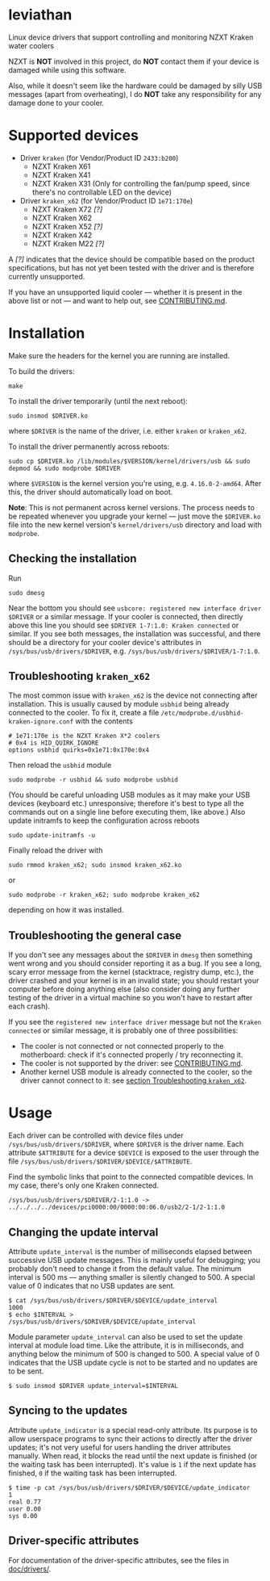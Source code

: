 # leviathan
Linux device drivers that support controlling and monitoring NZXT Kraken water coolers

NZXT is **NOT** involved in this project, do **NOT** contact them if your device is damaged while using this software.

Also, while it doesn't seem like the hardware could be damaged by silly USB messages (apart from overheating), I do **NOT** take any responsibility for any damage done to your cooler.

# Supported devices

* Driver `kraken` (for Vendor/Product ID `2433:b200`)
  * NZXT Kraken X61 
  * NZXT Kraken X41
  * NZXT Kraken X31 (Only for controlling the fan/pump speed, since there's no controllable LED on the device)
* Driver `kraken_x62` (for Vendor/Product ID `1e71:170e`)
  * NZXT Kraken X72 *[?]*
  * NZXT Kraken X62
  * NZXT Kraken X52 *[?]*
  * NZXT Kraken X42
  * NZXT Kraken M22 *[?]*

A *[?]* indicates that the device should be compatible based on the product specifications, but has not yet been tested with the driver and is therefore currently unsupported.

If you have an unsupported liquid cooler — whether it is present in the above list or not — and want to help out, see [CONTRIBUTING.md](CONTRIBUTING.md).

# Installation
Make sure the headers for the kernel you are running are installed.

To build the drivers:
```Shell
make
```

To install the driver temporarily (until the next reboot):
```Shell
sudo insmod $DRIVER.ko
```
where `$DRIVER` is the name of the driver, i.e. either `kraken` or `kraken_x62`.

To install the driver permanently across reboots:
```Shell
sudo cp $DRIVER.ko /lib/modules/$VERSION/kernel/drivers/usb && sudo depmod && sudo modprobe $DRIVER
```
where `$VERSION` is the kernel version you're using, e.g. `4.16.0-2-amd64`.
After this, the driver should automatically load on boot.

**Note**: This is not permanent across kernel versions.
The process needs to be repeated whenever you upgrade your kernel — just move the `$DRIVER.ko` file into the new kernel version's `kernel/drivers/usb` directory and load with `modprobe`.

## Checking the installation

Run
```Shell
sudo dmesg
```
Near the bottom you should see `usbcore: registered new interface driver $DRIVER` or a similar message.
If your cooler is connected, then directly above this line you should see `$DRIVER 1-7:1.0: Kraken connected` or similar.
If you see both messages, the installation was successful, and there should be a directory for your cooler device's attributes in `/sys/bus/usb/drivers/$DRIVER`, e.g. `/sys/bus/usb/drivers/$DRIVER/1-7:1.0`.

## Troubleshooting `kraken_x62`

The most common issue with `kraken_x62` is the device not connecting after installation.
This is usually caused by module `usbhid` being already connected to the cooler.
To fix it, create a file `/etc/modprobe.d/usbhid-kraken-ignore.conf` with the contents
```
# 1e71:170e is the NZXT Kraken X*2 coolers
# 0x4 is HID_QUIRK_IGNORE
options usbhid quirks=0x1e71:0x170e:0x4
```
Then reload the `usbhid` module
```Shell
sudo modprobe -r usbhid && sudo modprobe usbhid
```
(You should be careful unloading USB modules as it may make your USB devices (keyboard etc.) unresponsive; therefore it's best to type all the commands out on a single line before executing them, like above.)
Also update initramfs to keep the configuration across reboots
```Shell
sudo update-initramfs -u
```

Finally reload the driver with
```Shell
sudo rmmod kraken_x62; sudo insmod kraken_x62.ko
```
or
```Shell
sudo modprobe -r kraken_x62; sudo modprobe kraken_x62
```
depending on how it was installed.

## Troubleshooting the general case

If you don't see any messages about the `$DRIVER` in `dmesg` then something went wrong and you should consider reporting it as a bug.
If you see a long, scary error message from the kernel (stacktrace, registry dump, etc.), the driver crashed and your kernel is in an invalid state; you should restart your computer before doing anything else (also consider doing any further testing of the driver in a virtual machine so you won't have to restart after each crash).

If you see the `registered new interface driver` message but not the `Kraken connected` or similar message, it is probably one of three possibilities:
* The cooler is not connected or not connected properly to the motherboard: check if it's connected properly / try reconnecting it.
* The cooler is not supported by the driver: see [CONTRIBUTING.md](CONTRIBUTING.md).
* Another kernel USB module is already connected to the cooler, so the driver cannot connect to it: see [section Troubleshooting `kraken_x62`](#troubleshooting-kraken_x62).

# Usage
Each driver can be controlled with device files under `/sys/bus/usb/drivers/$DRIVER`, where `$DRIVER` is the driver name.
Each attribute `$ATTRIBUTE` for a device `$DEVICE` is exposed to the user through the file `/sys/bus/usb/drivers/$DRIVER/$DEVICE/$ATTRIBUTE`.

Find the symbolic links that point to the connected compatible devices.
In my case, there's only one Kraken connected.
```Shell
/sys/bus/usb/drivers/$DRIVER/2-1:1.0 -> ../../../../devices/pci0000:00/0000:00:06.0/usb2/2-1/2-1:1.0
```

## Changing the update interval
Attribute `update_interval` is the number of milliseconds elapsed between successive USB update messages.
This is mainly useful for debugging; you probably don't need to change it from the default value.
The minimum interval is 500 ms — anything smaller is silently changed to 500.
A special value of 0 indicates that no USB updates are sent.
```Shell
$ cat /sys/bus/usb/drivers/$DRIVER/$DEVICE/update_interval
1000
$ echo $INTERVAL > /sys/bus/usb/drivers/$DRIVER/$DEVICE/update_interval
```

Module parameter `update_interval` can also be used to set the update interval at module load time.
Like the attribute, it is in milliseconds, and anything below the minimum of 500 is changed to 500.
A special value of 0 indicates that the USB update cycle is not to be started and no updates are to be sent.
```Shell
$ sudo insmod $DRIVER update_interval=$INTERVAL
```

## Syncing to the updates
Attribute `update_indicator` is a special read-only attribute.
Its purpose is to allow userspace programs to sync their actions to directly after the driver updates; it's not very useful for users handling the driver attributes manually.
When read, it blocks the read until the next update is finished (or the waiting task has been interrupted).
It's value is `1` if the next update has finished, `0` if the waiting task has been interrupted.
```Shell
$ time -p cat /sys/bus/usb/drivers/$DRIVER/$DEVICE/update_indicator
1
real 0.77
user 0.00
sys 0.00
```

## Driver-specific attributes

For documentation of the driver-specific attributes, see the files in [doc/drivers/](doc/drivers/).
